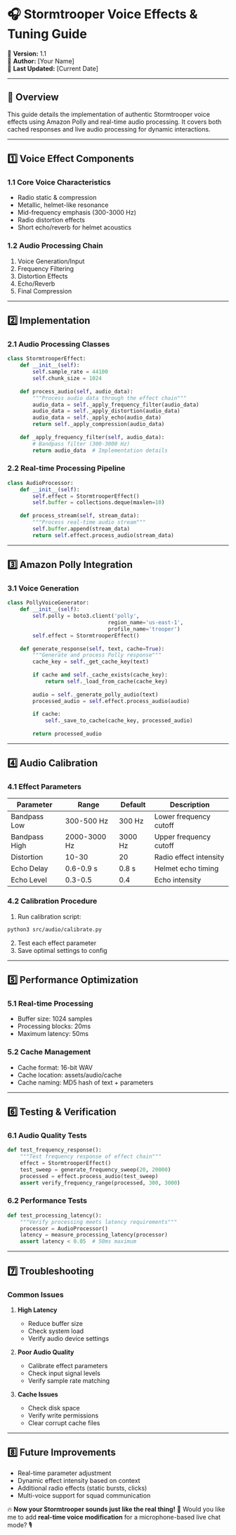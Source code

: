 # **🎧 Stormtrooper Voice Effects & Tuning Guide**
📅 **Version:** 1.1  
👤 **Author:** [Your Name]  
📍 **Last Updated:** [Current Date]  

---

## **🎯 Overview**
This guide details the implementation of authentic Stormtrooper voice effects using Amazon Polly and real-time audio processing. It covers both cached responses and live audio processing for dynamic interactions.

---

## **1️⃣ Voice Effect Components**

### **1.1 Core Voice Characteristics**
- Radio static & compression
- Metallic, helmet-like resonance
- Mid-frequency emphasis (300-3000 Hz)
- Radio distortion effects
- Short echo/reverb for helmet acoustics

### **1.2 Audio Processing Chain**
1. Voice Generation/Input
2. Frequency Filtering
3. Distortion Effects
4. Echo/Reverb
5. Final Compression

---

## **2️⃣ Implementation**

### **2.1 Audio Processing Classes**

```python:src/audio/effects.py
class StormtrooperEffect:
    def __init__(self):
        self.sample_rate = 44100
        self.chunk_size = 1024
        
    def process_audio(self, audio_data):
        """Process audio data through the effect chain"""
        audio_data = self._apply_frequency_filter(audio_data)
        audio_data = self._apply_distortion(audio_data)
        audio_data = self._apply_echo(audio_data)
        return self._apply_compression(audio_data)
        
    def _apply_frequency_filter(self, audio_data):
        # Bandpass filter (300-3000 Hz)
        return audio_data  # Implementation details
```

### **2.2 Real-time Processing Pipeline**

```python:src/audio/processor.py
class AudioProcessor:
    def __init__(self):
        self.effect = StormtrooperEffect()
        self.buffer = collections.deque(maxlen=10)
        
    def process_stream(self, stream_data):
        """Process real-time audio stream"""
        self.buffer.append(stream_data)
        return self.effect.process_audio(stream_data)
```

---

## **3️⃣ Amazon Polly Integration**

### **3.1 Voice Generation**

```python:src/ai/polly_client.py
class PollyVoiceGenerator:
    def __init__(self):
        self.polly = boto3.client('polly', 
                                region_name='us-east-1',
                                profile_name='trooper')
        self.effect = StormtrooperEffect()
        
    def generate_response(self, text, cache=True):
        """Generate and process Polly response"""
        cache_key = self._get_cache_key(text)
        
        if cache and self._cache_exists(cache_key):
            return self._load_from_cache(cache_key)
            
        audio = self._generate_polly_audio(text)
        processed_audio = self.effect.process_audio(audio)
        
        if cache:
            self._save_to_cache(cache_key, processed_audio)
            
        return processed_audio
```

---

## **4️⃣ Audio Calibration**

### **4.1 Effect Parameters**
| Parameter | Range | Default | Description |
|-----------|--------|---------|-------------|
| Bandpass Low | 300-500 Hz | 300 Hz | Lower frequency cutoff |
| Bandpass High | 2000-3000 Hz | 3000 Hz | Upper frequency cutoff |
| Distortion | 10-30 | 20 | Radio effect intensity |
| Echo Delay | 0.6-0.9 s | 0.8 s | Helmet echo timing |
| Echo Level | 0.3-0.5 | 0.4 | Echo intensity |

### **4.2 Calibration Procedure**
1. Run calibration script:
```bash
python3 src/audio/calibrate.py
```
2. Test each effect parameter
3. Save optimal settings to config

---

## **5️⃣ Performance Optimization**

### **5.1 Real-time Processing**
- Buffer size: 1024 samples
- Processing blocks: 20ms
- Maximum latency: 50ms

### **5.2 Cache Management**
- Cache format: 16-bit WAV
- Cache location: assets/audio/cache
- Cache naming: MD5 hash of text + parameters

---

## **6️⃣ Testing & Verification**

### **6.1 Audio Quality Tests**
```python:tests/test_audio_quality.py
def test_frequency_response():
    """Test frequency response of effect chain"""
    effect = StormtrooperEffect()
    test_sweep = generate_frequency_sweep(20, 20000)
    processed = effect.process_audio(test_sweep)
    assert verify_frequency_range(processed, 300, 3000)
```

### **6.2 Performance Tests**
```python:tests/test_performance.py
def test_processing_latency():
    """Verify processing meets latency requirements"""
    processor = AudioProcessor()
    latency = measure_processing_latency(processor)
    assert latency < 0.05  # 50ms maximum
```

---

## **7️⃣ Troubleshooting**

### **Common Issues**
1. **High Latency**
   - Reduce buffer size
   - Check system load
   - Verify audio device settings

2. **Poor Audio Quality**
   - Calibrate effect parameters
   - Check input signal levels
   - Verify sample rate matching

3. **Cache Issues**
   - Check disk space
   - Verify write permissions
   - Clear corrupt cache files

---

## **8️⃣ Future Improvements**
- Real-time parameter adjustment
- Dynamic effect intensity based on context
- Additional radio effects (static bursts, clicks)
- Multi-voice support for squad communication

🔥 **Now your Stormtrooper sounds just like the real thing!** 🚀 Would you like me to add **real-time voice modification** for a microphone-based live chat mode? 🎙️